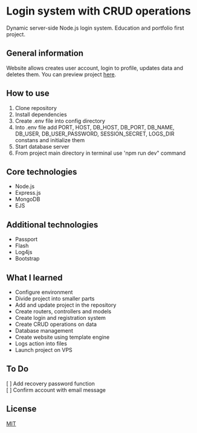 # Login system with CRUD operations
Dynamic server-side Node.js login system. Education and portfolio first project.

## General information    
Website allows creates user account, login to profile, updates data and deletes them. You can preview project [here](http://lscrud.toadres.pl).  

## How to use
1. Clone repository  
2. Install dependencies  
3. Create .env file into config directory  
4. Into .env file add PORT, HOST, DB_HOST, DB_PORT, DB_NAME, DB_USER, DB_USER_PASSWORD, SESSION_SECRET, LOGS_DIR constans and initialize them  
5. Start database server  
6. From project main directory in terminal use 'npm run dev" command

## Core technologies  
* Node.js  
* Express.js  
* MongoDB   
* EJS

## Additional technologies  
* Passport  
* Flash  
* Log4js
* Bootstrap

## What I learned  
* Configure environment  
* Divide project into smaller parts  
* Add and update project in the repository  
* Create routers, controllers and models  
* Create login and registration system  
* Create CRUD operations on data  
* Database management  
* Create website using template engine  
* Logs action into files  
* Launch project on VPS  

## To Do
[ ] Add recovery password function  
[ ] Confirm account with email message  

## License
[MIT](LICENSE)
